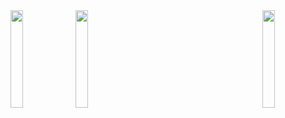 <html>
    <body>
        <img src="https://user-images.githubusercontent.com/65187002/144930161-2f783401-8d27-4fdf-a2f7-cc0ba32f1f1f.gif" width="20%" align="left"/>
        <img src="https://camo.githubusercontent.com/e2bef424af31f4620d085285ced6c4fdae1b728a9af4fc9cb60b285976cc9590/68747470733a2f2f6d65646961312e67697068792e636f6d2f6d656469612f336b50446d6f5764427051504e68436e55472f67697068792e6769663f6369643d6563663035653437637a63633533323736357773356f756d7379666c6d7272336c383461686338777075326f726238372665703d76315f676966735f72656c61746564267269643d67697068792e6769662663743d73" width="20%" align="center"/>
        <img src="https://user-images.githubusercontent.com/65187002/144930161-2f783401-8d27-4fdf-a2f7-cc0ba32f1f1f.gif" width="20%" align="right"/> 
    </body>
</html>
